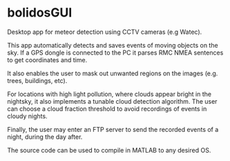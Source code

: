 # bolidosGUI
Desktop app for meteor detection using CCTV cameras (e.g Watec). 

This app automatically detects and saves events of moving objects on the sky. 
If a GPS dongle is connected to the PC it parses RMC NMEA sentences to get coordinates and time.

It also enables the user to mask out unwanted regions on the images (e.g. trees, buildings, etc).

For locations with high light pollution, where clouds appear bright in the nightsky, it also implements a tunable cloud detection algorithm. The user can choose a cloud fraction threshold to avoid recordings of events in cloudy nights.

Finally, the user may enter an FTP server to send the recorded events of a night, during the day after.

The source code can be used to compile in MATLAB to any desired OS. 
